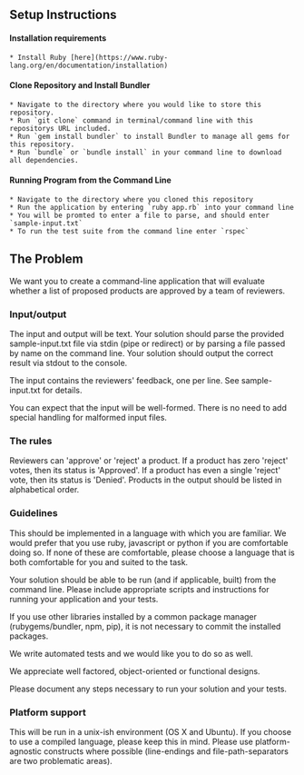 ## Setup Instructions

  #### Installation requirements
    * Install Ruby [here](https://www.ruby-lang.org/en/documentation/installation)

  #### Clone Repository and Install Bundler

    * Navigate to the directory where you would like to store this repository.
    * Run `git clone` command in terminal/command line with this repositorys URL included.
    * Run `gem install bundler` to install Bundler to manage all gems for this repository.
    * Run `bundle` or `bundle install` in your command line to download all dependencies.

  #### Running Program from the Command Line
    * Navigate to the directory where you cloned this repository
    * Run the application by entering `ruby app.rb` into your command line
    * You will be promted to enter a file to parse, and should enter `sample-input.txt`
    * To run the test suite from the command line enter `rspec`

## The Problem

We want you to create a command-line application that will evaluate whether a
list of proposed products are approved by a team of reviewers.

### Input/output

The input and output will be text. Your solution should parse the provided
sample-input.txt file via stdin (pipe or redirect) or by parsing a file passed
by name on the command line. Your solution should output the correct result via
stdout to the console.

The input contains the reviewers' feedback, one per line. See sample-input.txt
for details.

You can expect that the input will be well-formed. There is no need to add
special handling for malformed input files.

### The rules

Reviewers can 'approve' or 'reject' a product. If a product has zero 'reject'
votes, then its status is 'Approved'. If a product has even a single 'reject'
vote, then its status is 'Denied'. Products in the output should be listed in
alphabetical order.

### Guidelines

This should be implemented in a language with which you are familiar. We would
prefer that you use ruby, javascript or python if you are comfortable doing so.
If none of these are comfortable, please choose a language that is both
comfortable for you and suited to the task.

Your solution should be able to be run (and if applicable, built) from the
command line. Please include appropriate scripts and instructions for
running your application and your tests.

If you use other libraries installed by a common package manager
(rubygems/bundler, npm, pip), it is not necessary to commit the installed
packages.

We write automated tests and we would like you to do so as well.

We appreciate well factored, object-oriented or functional designs.

Please document any steps necessary to run your solution and your tests.

### Platform support

This will be run in a unix-ish environment (OS X and Ubuntu). If you choose to
use a compiled language, please keep this in mind. Please use platform-agnostic
constructs where possible (line-endings and file-path-separators are two
problematic areas).
